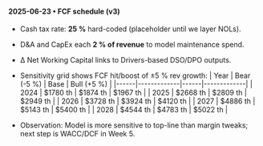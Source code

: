 #### 2025-06-23  •  FCF schedule (v3)

* Cash tax rate: **25 %** hard-coded (placeholder until we layer NOLs).
* D&A and CapEx each **2 % of revenue** to model maintenance spend.
* Δ Net Working Capital links to Drivers-based DSO/DPO outputs.
* Sensitivity grid shows FCF hit/boost of ±5 % rev growth:
  | Year | Bear (-5 %) | Base | Bull (+5 %) |
  |------|-------------|------|-------------|
  | 2024 | $1780 th | $1874 th | $1967 th |
  | 2025 | $2668 th | $2809 th | $2949 th |
  | 2026 | $3728 th | $3924 th | $4120 th |
  | 2027 | $4886 th | $5143 th | $5400 th |
  | 2028 | $4544 th | $4783 th | $5022 th |

* Observation: Model is more sensitive to top-line than margin tweaks; next step is WACC/DCF in Week 5.
